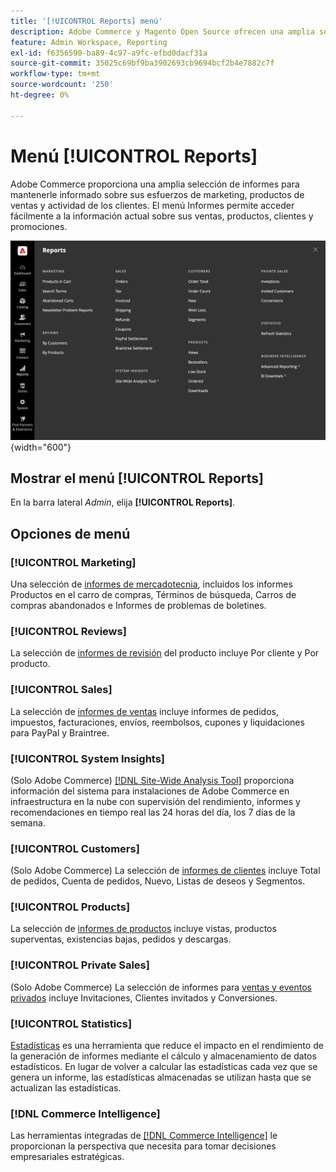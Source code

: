 ```yaml
---
title: '[!UICONTROL Reports] menú'
description: Adobe Commerce y Magento Open Source ofrecen una amplia selección de informes para mantenerle informado sobre sus esfuerzos de marketing, productos de ventas y actividad con los clientes.
feature: Admin Workspace, Reporting
exl-id: f6356590-ba89-4c97-a9fc-efbd0dacf31a
source-git-commit: 35025c69bf9ba3902693cb9694bcf2b4e7882c7f
workflow-type: tm+mt
source-wordcount: '250'
ht-degree: 0%

---
```


# Menú [!UICONTROL Reports]

Adobe Commerce proporciona una amplia selección de informes para mantenerle informado sobre sus esfuerzos de marketing, productos de ventas y actividad de los clientes. El menú Informes permite acceder fácilmente a la información actual sobre sus ventas, productos, clientes y promociones.

![Menú Informes](./assets/overview.png){width="600"}

## Mostrar el menú [!UICONTROL Reports]

En la barra lateral _Admin_, elija **[!UICONTROL Reports]**.

## Opciones de menú

### [!UICONTROL Marketing]

Una selección de [informes de mercadotecnia](marketing-reports.md), incluidos los informes Productos en el carro de compras, Términos de búsqueda, Carros de compras abandonados e Informes de problemas de boletines.

### [!UICONTROL Reviews]

La selección de [informes de revisión](review-reports.md) del producto incluye Por cliente y Por producto.

### [!UICONTROL Sales]

La selección de [informes de ventas](sales-reports.md) incluye informes de pedidos, impuestos, facturaciones, envíos, reembolsos, cupones y liquidaciones para PayPal y Braintree.

### [!UICONTROL System Insights]

(Solo Adobe Commerce) [[!DNL Site-Wide Analysis Tool]](https://experienceleague.adobe.com/docs/commerce-operations/tools/site-wide-analysis-tool/access.html) proporciona información del sistema para instalaciones de Adobe Commerce en infraestructura en la nube con supervisión del rendimiento, informes y recomendaciones en tiempo real las 24 horas del día, los 7 días de la semana.

### [!UICONTROL Customers]

(Solo Adobe Commerce) La selección de [informes de clientes](customer-reports.md) incluye Total de pedidos, Cuenta de pedidos, Nuevo, Listas de deseos y Segmentos.

### [!UICONTROL Products]

La selección de [informes de productos](product-reports.md) incluye vistas, productos superventas, existencias bajas, pedidos y descargas.

### [!UICONTROL Private Sales]

(Solo Adobe Commerce) La selección de informes para [ventas y eventos privados](private-sales-reports.md) incluye Invitaciones, Clientes invitados y Conversiones.

### [!UICONTROL Statistics]

[Estadísticas](sales-reports.md#refresh-statistics) es una herramienta que reduce el impacto en el rendimiento de la generación de informes mediante el cálculo y almacenamiento de datos estadísticos. En lugar de volver a calcular las estadísticas cada vez que se genera un informe, las estadísticas almacenadas se utilizan hasta que se actualizan las estadísticas.

### [!DNL Commerce Intelligence]

Las herramientas integradas de [[!DNL Commerce Intelligence]](business-intelligence.md) le proporcionan la perspectiva que necesita para tomar decisiones empresariales estratégicas.
